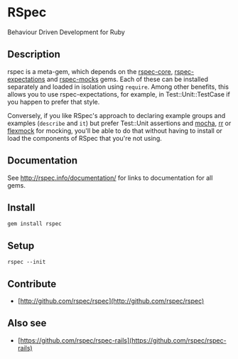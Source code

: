 # RSpec

Behaviour Driven Development for Ruby

## Description

rspec is a meta-gem, which depends on the
[rspec-core](https://github.com/rspec/rspec/tree/main/rspec-core),
[rspec-expectations](https://github.com/rspec/rspec/tree/main/rspec-expectations)
and [rspec-mocks](https://github.com/rspec/rspec/tree/main/rspec-mocks) gems. Each of these
can be installed separately and loaded in isolation using `require`. Among
other benefits, this allows you to use rspec-expectations, for example, in
Test::Unit::TestCase if you happen to prefer that style.

Conversely, if you like RSpec's approach to declaring example groups and
examples (`describe` and `it`) but prefer Test::Unit assertions and
[mocha](https://github.com/freerange/mocha), [rr](https://github.com/rr/rr)
or [flexmock](https://github.com/jimweirich/flexmock) for mocking, you'll be
able to do that without having to install or load the components of RSpec that
you're not using.

## Documentation

See http://rspec.info/documentation/ for links to documentation for all gems.

## Install

    gem install rspec

## Setup

    rspec --init

## Contribute

* [http://github.com/rspec/rspec](http://github.com/rspec/rspec)

## Also see

* [https://github.com/rspec/rspec-rails](https://github.com/rspec/rspec-rails)

